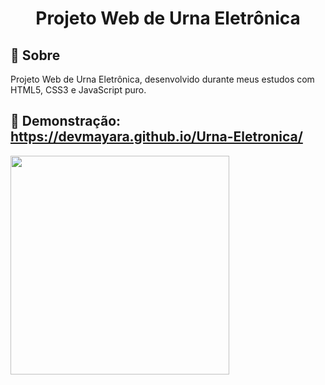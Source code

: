
<h1 align="center">Projeto Web de Urna Eletrônica</h1>



## 📖 Sobre

Projeto Web de Urna Eletrônica, desenvolvido durante meus estudos com HTML5, CSS3 e JavaScript puro.


## 📖 Demonstração: https://devmayara.github.io/Urna-Eletronica/

<div>
  <img height="350" src="" style="max-width:200%;"/>
</div>
